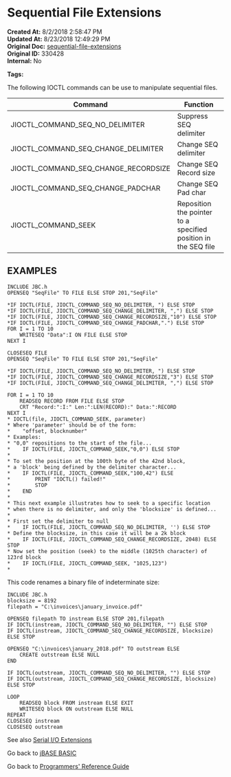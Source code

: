 # Sequential File Extensions

**Created At:** 8/2/2018 2:58:47 PM  
**Updated At:** 8/23/2018 12:49:29 PM  
**Original Doc:** [sequential-file-extensions](https://docs.jbase.com/36868-jbase-basic/sequential-file-extensions)  
**Original ID:** 330428  
**Internal:** No  

**Tags:**
<badge text='files' vertical='middle' />

The following IOCTL commands can be use to manipulate sequential files.

| Command | Function |
| --- | --- |
| JIOCTL\_COMMAND\_SEQ\_NO\_DELIMITER | Suppress SEQ delimiter |
| JIOCTL\_COMMAND\_SEQ\_CHANGE\_DELIMITER | Change SEQ delimiter |
| JIOCTL\_COMMAND\_SEQ\_CHANGE\_RECORDSIZE | Change SEQ Record size |
| JIOCTL\_COMMAND\_SEQ\_CHANGE\_PADCHAR | Change SEQ Pad char |
| JIOCTL\_COMMAND\_SEEK | Reposition the pointer to a specified position in the SEQ file |

## EXAMPLES

```
INCLUDE JBC.h
OPENSEQ "SeqFile" TO FILE ELSE STOP 201,"SeqFile"

*IF IOCTL(FILE, JIOCTL_COMMAND_SEQ_NO_DELIMITER, ") ELSE STOP
*IF IOCTL(FILE, JIOCTL_COMMAND_SEQ_CHANGE_DELIMITER, ",") ELSE STOP
*IF IOCTL(FILE, JIOCTL_COMMAND_SEQ_CHANGE_RECORDSIZE,"10") ELSE STOP
*IF IOCTL(FILE, JIOCTL_COMMAND_SEQ_CHANGE_PADCHAR,".") ELSE STOP
FOR I = 1 TO 10
    WRITESEQ "Data":I ON FILE ELSE STOP
NEXT I

CLOSESEQ FILE
OPENSEQ "SeqFile" TO FILE ELSE STOP 201,"SeqFile"

*IF IOCTL(FILE, JIOCTL_COMMAND_SEQ_NO_DELIMITER, ") ELSE STOP
*IF IOCTL(FILE, JIOCTL_COMMAND_SEQ_CHANGE_RECORDSIZE,"3") ELSE STOP
*IF IOCTL(FILE, JIOCTL_COMMAND_SEQ_CHANGE_DELIMITER, ",") ELSE STOP

FOR I = 1 TO 10
    READSEQ RECORD FROM FILE ELSE STOP
    CRT "Record:":I:" Len:":LEN(RECORD):" Data:":RECORD
NEXT I
* IOCTL(file, JIOCTL_COMMAND_SEEK, parameter)
* Where 'parameter' should be of the form:
*    "offset, blocknumber"
* Examples:
* "0,0" repositions to the start of the file...
*    IF IOCTL(FILE, JIOCTL_COMMAND_SEEK,"0,0") ELSE STOP
*
* To set the position at the 100th byte of the 42nd block,
* a 'block' being defined by the delimiter character...
*    IF IOCTL(FILE, JIOCTL_COMMAND_SEEK,"100,42") ELSE
*        PRINT "IOCTL() failed!"
*        STOP
*    END
*
* This next example illustrates how to seek to a specific location
* when there is no delimiter, and only the 'blocksize' is defined...
*
* First set the delimiter to null
*    IF IOCTL(FILE, JIOCTL_COMMAND_SEQ_NO_DELIMITER, '') ELSE STOP
* Define the blocksize, in this case it will be a 2k block
*    IF IOCTL(FILE, JIOCTL_COMMAND_SEQ_CHANGE_RECORDSIZE, 2048) ELSE STOP
* Now set the position (seek) to the middle (1025th character) of 123rd block
*    IF IOCTL(FILE, JIOCTL_COMMAND_SEEK, "1025,123")
*
```

This code renames a binary file of indeterminate size:

```
INCLUDE JBC.h
blocksize = 8192
filepath = "C:\invoices\january_invoice.pdf"

OPENSEQ filepath TO instream ELSE STOP 201,filepath
IF IOCTL(instream, JIOCTL_COMMAND_SEQ_NO_DELIMITER, "") ELSE STOP
IF IOCTL(instream, JIOCTL_COMMAND_SEQ_CHANGE_RECORDSIZE, blocksize) ELSE STOP

OPENSEQ "C:\invoices\january_2018.pdf" TO outstream ELSE
    CREATE outstream ELSE NULL
END

IF IOCTL(outstream, JIOCTL_COMMAND_SEQ_NO_DELIMITER, "") ELSE STOP
IF IOCTL(outstream, JIOCTL_COMMAND_SEQ_CHANGE_RECORDSIZE, blocksize) ELSE STOP

LOOP
    READSEQ block FROM instream ELSE EXIT
    WRITESEQ block ON outstream ELSE NULL
REPEAT
CLOSESEQ instream
CLOSESEQ outstream

```

See also [Serial I/O Extensions](./../serial-i&o-extensions)

Go back to [jBASE BASIC](./../README.md)

Go back to [Programmers' Reference Guide](./../../reference-guides/jbc/README.md)

  
<PageFooter />
